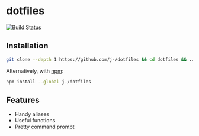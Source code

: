 # dotfiles

[![Build Status][travis-svg]][travis-link]

## Installation

```sh
git clone --depth 1 https://github.com/j-/dotfiles && cd dotfiles && ./install.sh
```

Alternatively, with [npm][npm-site]:

```sh
npm install --global j-/dotfiles
```

## Features

* Handy aliases
* Useful functions
* Pretty command prompt

[travis-svg]: https://travis-ci.org/j-/dotfiles.svg
[travis-link]: https://travis-ci.org/j-/dotfiles
[npm-site]: https://www.npmjs.com/

